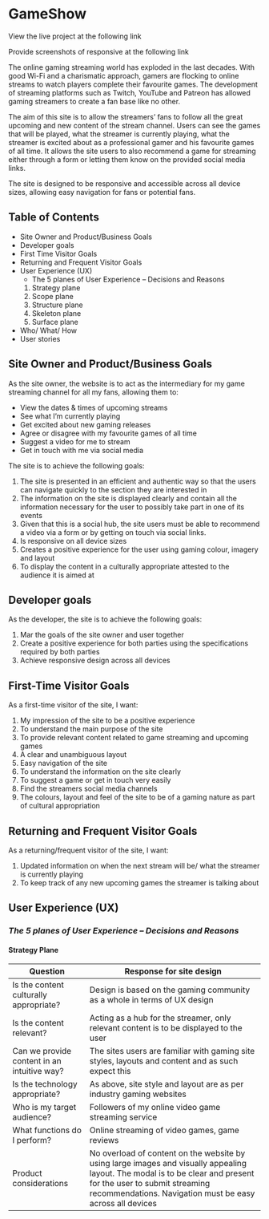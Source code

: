 # GameShow

View the live project at the following link

Provide screenshots of responsive at the following link

The online gaming streaming world has exploded in the last decades. With good Wi-Fi and a charismatic approach, gamers are flocking to online streams to watch players complete their favourite games.
The development of streaming platforms such as Twitch, YouTube and Patreon has allowed gaming streamers to create a fan base like no other.

The aim of this site is to allow the streamers’ fans to follow all the great upcoming and new content of the stream channel. Users can see the games that will be played, what the streamer is currently playing, what the streamer is excited about as a professional gamer and his favourite games of all time. It allows the site users to also recommend a game for streaming either through a form or letting them know on the provided social media links.

The site is designed to be responsive and accessible across all device sizes, allowing easy navigation for fans or potential fans.

## Table of Contents
* Site Owner and Product/Business Goals
* Developer goals
* First Time Visitor Goals
* Returning and Frequent Visitor Goals
* User Experience (UX)
  * The 5 planes of User Experience – Decisions and Reasons
   1.	Strategy plane
   2.	Scope plane
   3.	Structure plane
   4.	Skeleton plane
   5.	Surface plane
*	Who/ What/ How
*	User stories


## Site Owner and Product/Business Goals
As the site owner, the website is to act as the intermediary for my game streaming channel for all my fans, allowing them to:
* View the dates & times of upcoming streams
* See what I’m currently playing
* Get excited about new gaming releases
* Agree or disagree with my favourite games of all time
* Suggest a video for me to stream
* Get in touch with me via social media

The site is to achieve the following goals:

1. The site is presented in an efficient and authentic way so that the users can navigate quickly to the section they are interested in
2. The information on the site is displayed clearly and contain all the information necessary for the user to possibly take part in one of its events
3. Given that this is a social hub, the site users must be able to recommend a video via a form or by getting on touch via social links.
4. Is responsive on all device sizes
5. Creates a positive experience for the user using gaming colour, imagery and layout
6. To display the content in a culturally appropriate attested to the audience it is aimed at

## Developer goals
As the developer, the site is to achieve the following goals:

1. Mar the goals of the site owner and user together
2. Create a positive experience for both parties using the specifications required by both parties
3. Achieve responsive design across all devices

## First-Time Visitor Goals
As a first-time visitor of the site, I want:

1. My impression of the site to be a positive experience
2. To understand the main purpose of the site
3. To provide relevant content related to game streaming and upcoming games
4. A clear and unambiguous layout
5. Easy navigation of the site
6. To understand the information on the site clearly
7. To suggest a game or get in touch very easily
8. Find the streamers social media channels
9. The colours, layout and feel of the site to be of a gaming nature as part of cultural appropriation

## Returning and Frequent Visitor Goals
As a returning/frequent visitor of the site, I want:

1. Updated information on when the next stream will be/ what the streamer is currently playing
2. To keep track of any new upcoming games the streamer is talking about

## User Experience (UX)
### _The 5 planes of User Experience – Decisions and Reasons_
#### Strategy Plane

Question |	Response for site design
-------- | ---------
Is the content culturally appropriate? |	Design is based on the gaming community as a whole in terms of UX design
Is the content relevant? |	Acting as a hub for the streamer, only relevant content is to be displayed to the user
Can we provide content in an intuitive way? |	The sites users are familiar with gaming site styles, layouts and content and as such expect this
Is the technology appropriate? |	As above, site style and layout are as per industry gaming websites
Who is my target audience? |	Followers of my online video game streaming service
What functions do I perform? |	Online streaming of video games, game reviews
Product considerations |	No overload of content on the website by using large images and visually appealing layout. The modal is to be clear and present for the user to submit streaming recommendations. Navigation must be easy across all devices

